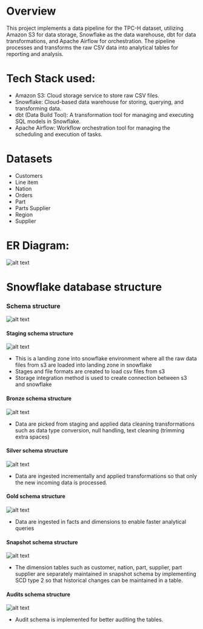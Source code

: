 # Overview
This project implements a data pipeline for the TPC-H dataset, utilizing Amazon S3 for data storage, Snowflake as the data warehouse, dbt for data transformations, and Apache Airflow for orchestration. The pipeline processes and transforms the raw CSV data into analytical tables for reporting and analysis.

# Tech Stack used:
- Amazon S3: Cloud storage service to store raw CSV files.
- Snowflake: Cloud-based data warehouse for storing, querying, and transforming data.
- dbt (Data Build Tool): A transformation tool for managing and executing SQL models in Snowflake.
- Apache Airflow: Workflow orchestration tool for managing the scheduling and execution of tasks.

# Datasets
- Customers
- Line item
- Nation
- Orders
- Part
- Parts Supplier
- Region
- Supplier

# ER Diagram:
![alt text](image.png)

# Snowflake database structure

### Schema structure
![alt text](image-1.png)
#### Staging schema structure
![alt text](image-2.png)
- This is a landing zone into snowflake environment where all the raw data files from s3 are loaded into landing zone in snowflake
- Stages and file formats are created to load csv files from s3
- Storage integration method is used to create connection between s3 and snowflake
#### Bronze schema structure
![alt text](image-3.png)
- Data are picked from staging and applied data cleaning transformations such as data type conversion, null handling, text cleaning (trimming extra spaces)
#### Silver schema structure
![alt text](image-4.png)
- Data are ingested incrementally and applied transformations so that only the new incoming data is processed.
#### Gold schema structure
![alt text](image-5.png)
- Data are ingested in facts and dimensions to enable faster analytical queries
#### Snapshot schema structure
![alt text](image-7.png)
- The dimension tables such as customer, nation, part, supplier, part supplier are separately maintained in snapshot schema by implementing SCD type 2 so that historical changes can be maintained in a table.
#### Audits schema structure
![alt text](image-6.png)
- Audit schema is implemented for better auditing the tables.